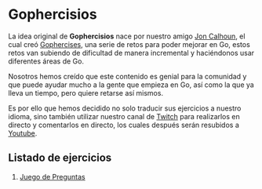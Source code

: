 # Gophercisios

La idea original de **Gophercisios** nace por nuestro amigo [Jon Calhoun](https://twitter.com/joncalhoun), el cual
creó [Gophercises](https://gophercises.com/), una serie de retos para poder mejorar en Go, estos retos van subiendo de
dificultad de manera incremental y haciéndonos usar diferentes áreas de Go.

Nosotros hemos creído que este contenido es genial para la comunidad y que puede ayudar mucho a la gente
que empieza en Go, así como la que ya lleva un tiempo, pero quiere retarse así mismos.

Es por ello que hemos decidido no solo traducir sus ejercicios a nuestro idioma, sino también utilizar nuestro
canal de [Twitch](https://twitch.tv/friendsofgo) para realizarlos en directo y comentarlos en directo, los cuales
después serán resubidos a [Youtube](https://www.youtube.com/channel/UC2OGgICj_2WZIL1e4TCPERA).

## Listado de ejercicios

1. [Juego de Preguntas](https://github.com/friendsofgo/gophercisios/tree/master/quizgame)